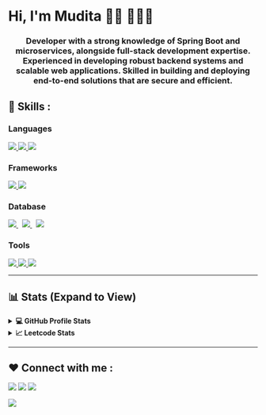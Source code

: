 # Hi, I'm Mudita 👋🏻 👨🏻‍💻
<h3 align="center"> Developer with a strong knowledge of Spring Boot and microservices, alongside full-stack development expertise. Experienced in developing robust backend systems and scalable web applications. Skilled in building and deploying end-to-end solutions that are secure and efficient. </h3>

## 🚀 Skills :

### Languages
<p float="left">
    <a href="https://www.java.com/" target="_blank">
        <img src="https://img.icons8.com/color/48/000000/java-coffee-cup-logo.png"/>
    </a>
    <a href="https://developer.mozilla.org/en-US/docs/Web/JavaScript" target="_blank">
        <img src="https://img.icons8.com/color/48/000000/javascript.png"/>
    </a> 
    <a href="https://www.python.org/" target="_blank">
        <img src="https://img.icons8.com/color/48/000000/python.png"/>
    </a>
    
</p>

### Frameworks
<p float="left">
    <a href="https://spring.io/projects/spring-boot" target="_blank">
        <img src="https://img.icons8.com/color/48/000000/spring-logo.png"/>
    </a>
    <a style="padding-right:8px;" href="https://reactjs.org/" target="_blank">
        <img src="https://img.icons8.com/plasticine/50/000000/react.png"/>
    </a>
</p>


### Database
<p float="left">
    <a style="padding-right:8px;" href="https://www.mysql.com/" target="_blank">
        <img src="https://img.icons8.com/fluent/50/000000/mysql-logo.png"/>
    </a>
    <a style="padding-right:8px;" href="https://www.mongodb.com/" target="_blank">
        <img src="https://img.icons8.com/color/50/000000/mongodb.png"/>
    </a>
     <a style="padding-right:8px;" href="https://www.postgresql.org/" target="_blank">
        <img src="https://img.icons8.com/color/50/000000/postgreesql.png"/>
    </a>
</p>
 
### Tools
<p float="left">
    <a href="https://git-scm.com/" target="_blank">
        <img src="https://img.icons8.com/color/48/000000/git.png"/>
    </a>
    <a href="https://cloud.google.com/gcp/" target="_blank">
        <img src="https://img.icons8.com/color/48/000000/google-cloud.png"/>
    </a>
    <a href="https://spring.io/tools" target="_blank">
        <img src="https://img.icons8.com/color/48/000000/spring-logo.png"/>
    </a>
</p>
<hr>

  ## 📊 Stats (Expand to View) 
  
  <details>
  <summary><b>💻 GitHub Profile Stats</b></summary>
<p align="center"> <img src="" alt="mudita" />
</details>

  


 
<details>
<summary><b>📈 Leetcode Stats</b></summary>
<p align="center"><img align="center" src="" alt="mudita" /></p>
</details>
<hr>

## ❤ Connect with me :
<p align="left">
<a href = "mailto::muditasrivastava2020@gmail.com"><img src="https://img.icons8.com/color/48/000000/gmail-new.png"/></a>
<a href = "https://www.linkedin.com/in/mudita-srivastava-b49212200"><img src="https://img.icons8.com/fluent/48/000000/linkedin.png"/></a>
<a href = "https://twitter.com/Mudita-Srivastava"><img src="https://img.icons8.com/fluent/48/000000/twitter.png"/></a>

<a href = ""><img src="https://img.icons8.com/external-tal-revivo-color-tal-revivo/48/000000/external-level-up-your-coding-skills-and-quickly-land-a-job-logo-color-tal-revivo.png"/></a>
</p>
